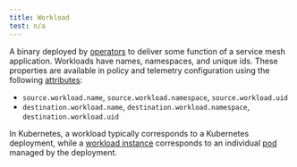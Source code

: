 ```yaml
---
title: Workload
test: n/a
---
```


A binary deployed by [operators](/pt-br/docs/reference/glossary/#operator) to deliver some function of a service mesh application.
Workloads have names, namespaces, and unique ids. These properties are available in policy and telemetry configuration
using the following [attributes](/pt-br/docs/reference/glossary/#attribute):

* `source.workload.name`, `source.workload.namespace`, `source.workload.uid`
* `destination.workload.name`, `destination.workload.namespace`, `destination.workload.uid`

In Kubernetes, a workload typically corresponds to a Kubernetes deployment,
while a [workload instance](/pt-br/docs/reference/glossary/#workload-instance) corresponds to an individual [pod](/pt-br/docs/reference/glossary/#pod) managed
by the deployment.
